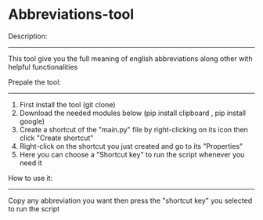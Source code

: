 # Abbreviations-tool

Description:
____________________
This tool give you the full meaning of english abbreviations along other with helpful functionalities

Prepale the tool:
____________________
1) First install the tool (git clone)
2) Download the needed modules below 
(pip install clipboard , pip install google)
3) Create a shortcut of the "main.py" file by right-clicking on its icon then click "Create shortcut"
4) Right-click on the shortcut you just created and go to its "Properties"
5) Here you can choose a "Shortcut key" to run the script whenever you need it

How to use it:
____________________
Copy any abbreviation you want then press the "shortcut key" you selected to run the script

